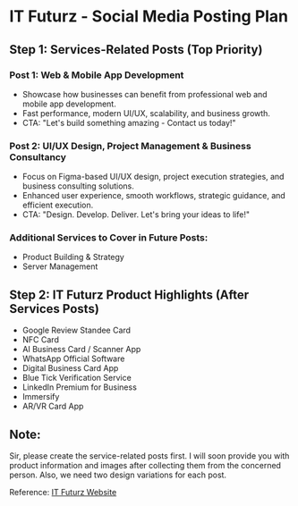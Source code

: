 # IT Futurz - Social Media Posting Plan

## Step 1: Services-Related Posts (Top Priority)
### Post 1: Web & Mobile App Development
- Showcase how businesses can benefit from professional web and mobile app development.
- Fast performance, modern UI/UX, scalability, and business growth.
- CTA: "Let's build something amazing - Contact us today!"

### Post 2: UI/UX Design, Project Management & Business Consultancy
- Focus on Figma-based UI/UX design, project execution strategies, and business consulting solutions.
- Enhanced user experience, smooth workflows, strategic guidance, and efficient execution.
- CTA: "Design. Develop. Deliver. Let's bring your ideas to life!"

### Additional Services to Cover in Future Posts:
- Product Building & Strategy
- Server Management

## Step 2: IT Futurz Product Highlights (After Services Posts)
- Google Review Standee Card
- NFC Card
- AI Business Card / Scanner App
- WhatsApp Official Software
- Digital Business Card App
- Blue Tick Verification Service
- LinkedIn Premium for Business
- Immersify
- AR/VR Card App

## Note:
Sir, please create the service-related posts first. I will soon provide you with product information and images after collecting them from the concerned person. Also, we need two design variations for each post.

Reference: [IT Futurz Website](https://itfuturz.in/)
